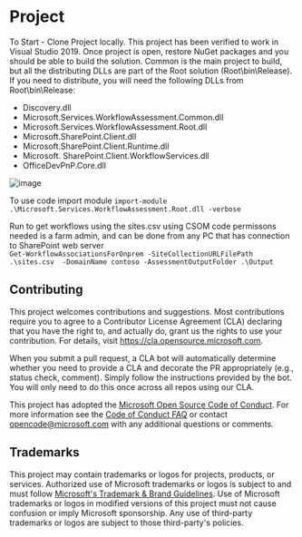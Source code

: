 # Project
To Start - Clone Project locally. This project has been verified to work in Visual Studio 2019. Once project is open, restore NuGet packages and you should be able to build the solution. Common is the main project to build, but all the distributing DLLs are part of the Root solution (Root\bin\Release). If you need to distribute, you will need the following DLLs from Root\bin\Release:
* Discovery.dll
* Microsoft.Services.WorkfIowAssessment.Common.dll
* Microsoft.Services.WorkfIowAssessment.Root.dll
* Microsoft.SharePoint.CIient.dll
* Microsoft.SharePoint.CIient.Runtime.dll
* Microsoft. SharePoint.CIient.WorkfIowServices.dll
* OfficeDevPnP.Core.dll

![image](https://user-images.githubusercontent.com/63272213/136854578-da4def7f-e22a-4541-ae74-f1d3dc328494.png)

To use code import module 
`import-module .\Microsoft.Services.WorkflowAssessment.Root.dll -verbose`

Run to get workflows using the sites.csv using CSOM code permissons needed is a farm admin, and can be done from any PC that has connection to SharePoint web server  
`Get-WorkflowAssociationsForOnprem -SiteCollectionURLFilePath .\sites.csv  -DomainName contoso -AssessmentOutputFolder .\Output`

## Contributing

This project welcomes contributions and suggestions.  Most contributions require you to agree to a
Contributor License Agreement (CLA) declaring that you have the right to, and actually do, grant us
the rights to use your contribution. For details, visit https://cla.opensource.microsoft.com.

When you submit a pull request, a CLA bot will automatically determine whether you need to provide
a CLA and decorate the PR appropriately (e.g., status check, comment). Simply follow the instructions
provided by the bot. You will only need to do this once across all repos using our CLA.

This project has adopted the [Microsoft Open Source Code of Conduct](https://opensource.microsoft.com/codeofconduct/).
For more information see the [Code of Conduct FAQ](https://opensource.microsoft.com/codeofconduct/faq/) or
contact [opencode@microsoft.com](mailto:opencode@microsoft.com) with any additional questions or comments.

## Trademarks

This project may contain trademarks or logos for projects, products, or services. Authorized use of Microsoft 
trademarks or logos is subject to and must follow 
[Microsoft's Trademark & Brand Guidelines](https://www.microsoft.com/en-us/legal/intellectualproperty/trademarks/usage/general).
Use of Microsoft trademarks or logos in modified versions of this project must not cause confusion or imply Microsoft sponsorship.
Any use of third-party trademarks or logos are subject to those third-party's policies.
